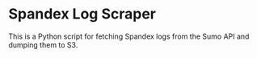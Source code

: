 # Spandex Log Scraper

This is a Python script for fetching Spandex logs from the Sumo API and dumping them to S3.
